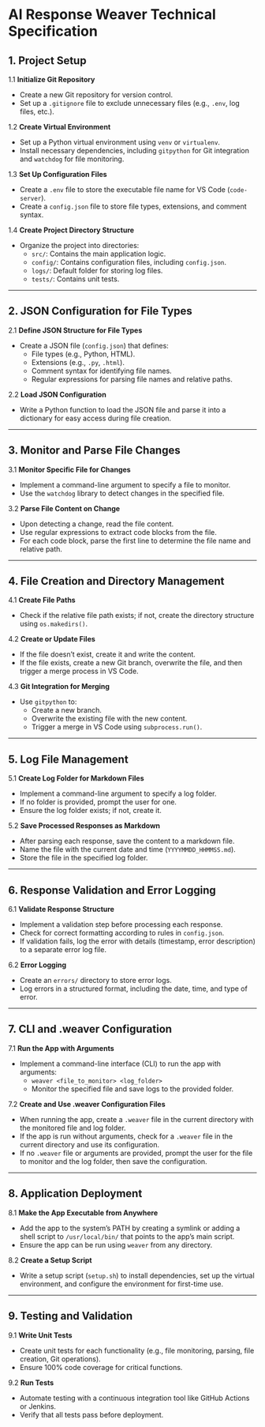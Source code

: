 # AI Response Weaver Technical Specification

## **1. Project Setup**

1.1 **Initialize Git Repository**  
- Create a new Git repository for version control.
- Set up a `.gitignore` file to exclude unnecessary files (e.g., `.env`, log files, etc.).

1.2 **Create Virtual Environment**  
- Set up a Python virtual environment using `venv` or `virtualenv`.
- Install necessary dependencies, including `gitpython` for Git integration and `watchdog` for file monitoring.

1.3 **Set Up Configuration Files**  
- Create a `.env` file to store the executable file name for VS Code (`code-server`).
- Create a `config.json` file to store file types, extensions, and comment syntax.

1.4 **Create Project Directory Structure**  
- Organize the project into directories:
  - `src/`: Contains the main application logic.
  - `config/`: Contains configuration files, including `config.json`.
  - `logs/`: Default folder for storing log files.
  - `tests/`: Contains unit tests.

---

## **2. JSON Configuration for File Types**

2.1 **Define JSON Structure for File Types**  
- Create a JSON file (`config.json`) that defines:
  - File types (e.g., Python, HTML).
  - Extensions (e.g., `.py`, `.html`).
  - Comment syntax for identifying file names.
  - Regular expressions for parsing file names and relative paths.

2.2 **Load JSON Configuration**  
- Write a Python function to load the JSON file and parse it into a dictionary for easy access during file creation.

---

## **3. Monitor and Parse File Changes**

3.1 **Monitor Specific File for Changes**  
- Implement a command-line argument to specify a file to monitor.
- Use the `watchdog` library to detect changes in the specified file.

3.2 **Parse File Content on Change**  
- Upon detecting a change, read the file content.
- Use regular expressions to extract code blocks from the file.
- For each code block, parse the first line to determine the file name and relative path.

---

## **4. File Creation and Directory Management**

4.1 **Create File Paths**  
- Check if the relative file path exists; if not, create the directory structure using `os.makedirs()`.

4.2 **Create or Update Files**  
- If the file doesn’t exist, create it and write the content.
- If the file exists, create a new Git branch, overwrite the file, and then trigger a merge process in VS Code.

4.3 **Git Integration for Merging**  
- Use `gitpython` to:
  - Create a new branch.
  - Overwrite the existing file with the new content.
  - Trigger a merge in VS Code using `subprocess.run()`.

---

## **5. Log File Management**

5.1 **Create Log Folder for Markdown Files**  
- Implement a command-line argument to specify a log folder.
- If no folder is provided, prompt the user for one.
- Ensure the log folder exists; if not, create it.

5.2 **Save Processed Responses as Markdown**  
- After parsing each response, save the content to a markdown file.
- Name the file with the current date and time (`YYYYMMDD_HHMMSS.md`).
- Store the file in the specified log folder.

---

## **6. Response Validation and Error Logging**

6.1 **Validate Response Structure**  
- Implement a validation step before processing each response.
- Check for correct formatting according to rules in `config.json`.
- If validation fails, log the error with details (timestamp, error description) to a separate error log file.

6.2 **Error Logging**  
- Create an `errors/` directory to store error logs.
- Log errors in a structured format, including the date, time, and type of error.

---

## **7. CLI and .weaver Configuration**

7.1 **Run the App with Arguments**  
- Implement a command-line interface (CLI) to run the app with arguments:
  - `weaver <file_to_monitor> <log_folder>`
  - Monitor the specified file and save logs to the provided folder.

7.2 **Create and Use .weaver Configuration Files**  
- When running the app, create a `.weaver` file in the current directory with the monitored file and log folder.
- If the app is run without arguments, check for a `.weaver` file in the current directory and use its configuration.
- If no `.weaver` file or arguments are provided, prompt the user for the file to monitor and the log folder, then save the configuration.

---

## **8. Application Deployment**

8.1 **Make the App Executable from Anywhere**  
- Add the app to the system’s PATH by creating a symlink or adding a shell script to `/usr/local/bin/` that points to the app’s main script.
- Ensure the app can be run using `weaver` from any directory.

8.2 **Create a Setup Script**  
- Write a setup script (`setup.sh`) to install dependencies, set up the virtual environment, and configure the environment for first-time use.

---

## **9. Testing and Validation**

9.1 **Write Unit Tests**  
- Create unit tests for each functionality (e.g., file monitoring, parsing, file creation, Git operations).
- Ensure 100% code coverage for critical functions.

9.2 **Run Tests**  
- Automate testing with a continuous integration tool like GitHub Actions or Jenkins.
- Verify that all tests pass before deployment.